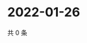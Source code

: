 # 2022-01-26

共 0 条

<!-- BEGIN WEIBO -->
<!-- 最后更新时间 Wed Jan 26 2022 15:11:04 GMT+0800 (China Standard Time) -->

<!-- END WEIBO -->
